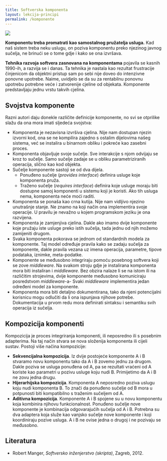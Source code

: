 ```yaml
---
title: Softverska komponenta
layout: lekcija-principi
permalink: /komponente
---
```


![](https://www.techtarget.com/rms/onlineimages/5_characteristics_of_software_components-f.png)

**Komponentu treba promatrati kao samostalnog pružatelja usluga.** Kad naš sistem treba neku uslugu, on poziva komponentu preko njezinog javnog sučelja, ne brinući se o tome gdje i kako se ona izvršava.

**Tehnika razvoja softvera zasnovana na komponentama** pojavila se kasnih 1990-ih, a razvija se i danas. Ta tehnika je nastala kao rezultat frustracije činjenicom da objektni pristup sam po sebi nije doveo do intenzivne ponovne upotrebe. Naime, uvidjelo se da su za rentabilnu ponovnu upotrebu potrebne veće i zatvorenije cjeline od objekata. Komponente predstavljaju jednu vrstu takvih cjelina.

## Svojstva komponente

Razni autori daju donekle različite definicije komponente, no svi se otprilike slažu da ona mora imati sljedeća svojstva:

- Komponenta je nezavisna izvršiva cjelina. Nije nam dostupan njezin izvorni kod, ona se ne kompilira zajedno s ostalim dijelovima našeg sistema, već se instalira u binarnom obliku i pokreće kao zasebni proces.
- Komponenta objavljuje svoje sučelje. Sve interakcije s njom odvijaju se kroz to sučelje. Samo sučelje zadaje se u obliku parametriziranih operacija, slično kao kod objekta.
- Sučelje komponente sastoji se od dva dijela.
  - Ponuđeno sučelje (*provides interface*) definira usluge koje komponenta pruža.
  - Traženo sučelje (*requires interface*) definira koje usluge moraju biti dostupne samoj komponenti u sistemu koji je koristi. Ako tih usluga nema, komponenta neće moći raditi.
- Komponenta se ponaša kao crna kutija. Nije nam vidljivo njezino unutrašnje stanje. Ne znamo na koji način ona implementira svoje operacije. U pravilu je nevažno u kojem programskom jeziku je ona razvijena.
- Komponenta je zamjenjiva cjelina. Dakle ako imamo dvije komponente koje pružaju iste usluge preko istih sučelja, tada jednu od njih možemo zamijeniti drugom.
- Svaka komponenta pokorava se jednom od standardnih modela za komponente. Taj model određuje pravila kako se zadaju sučelja za komponente, dakle pravila vezana uz imena operacija, parametre, tipove podataka, iznimke, meta-podatke.
- Komponente se međusobno integriraju pomoću posebnog softvera koji se zove *middleware*. Na svakom stroju gdje je instalirana komponenta mora biti instaliran i *middleware*. Bez obzira nalaze li se na istom ili na različitim strojevima, dvije komponente međusobno komuniciraju posredstvom *middleware*-a- Svaki *middleware* implementira jedan određeni model za komponente.
- Komponenta mora biti detaljno dokumentirana, tako da njeni potencijalni korisnicu mogu odlučiti da li ona ispunjava njihove potrebe. Dokumentacija u prvom redu mora definirati sintaksu i semantiku svih operacija iz sučelja.

## Kompozicija komponenti

Kompozicija je proces integriranja komponenti, ili neposredno ili s posebnim adapterima. Na taj način stvara se nova složenija komponenta ili cijeli sustav. Postoji više načina kompozicije:

- **Sekvencijalna kompozicija**. Iz dvije postojeće komponente A i B stvaramo novu komponentu tako da A i B zovemo jednu za drugom. Dakle poziva se usluga ponuđena od A, pa se rezultati vraćeni od A koriste kao parametri u pozivu usluge koju nudi B. Primijetimo da A i B ne zovu jedna drugu.
- **Hijerarhijska kompozicija**. Komponenta A neposredno poziva uslugu koju nudi komponenta B. To znači da ponuđeno sučelje od B mora u potpunosti biti kompatibilno s traženim sučeljem od A. 
- **Aditivna kompozicija**. Komponente A i B spojene su u novu komponentu koja kombinira njihovu funkcionalnost. Ponuđeno sučelje nove komponente je kombinacija odgovarajućih sučelja od A i B. Potrebna su dva adaptera koja služe kao vanjsko sučelje nove komponente i koji koordiniraju pozive usluga. A i B ne ovise jedna o drugoj i ne pozivaju se međusobno.

## Literatura

- Robert Manger, *Softversko inženjerstvo (skripta)*, Zagreb, 2012.
